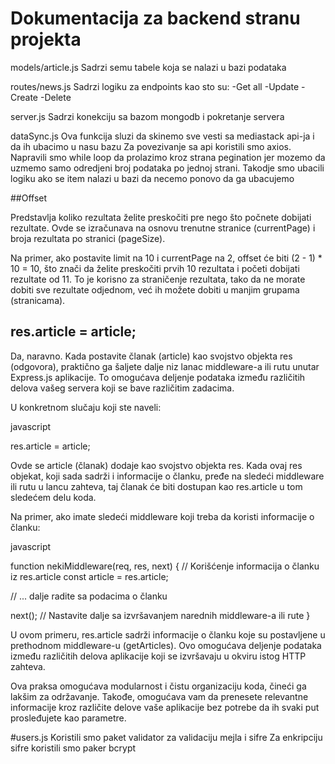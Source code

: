# Dokumentacija za backend stranu projekta

models/article.js
Sadrzi semu tabele koja se nalazi u bazi podataka

routes/news.js
Sadrzi logiku za endpoints kao sto su:
-Get all
-Update
-Create
-Delete

server.js
Sadrzi konekciju sa bazom mongodb i pokretanje servera

dataSync.js
Ova funkcija sluzi da skinemo sve vesti sa mediastack api-ja i da ih ubacimo u nasu bazu
Za povezivanje sa api koristili smo axios. Napravili smo while loop da prolazimo kroz strana pegination jer mozemo da uzmemo samo odredjeni broj podataka po jednoj strani. Takodje smo ubacili logiku ako se item nalazi u bazi da necemo ponovo da ga ubacujemo

##Offset

Predstavlja koliko rezultata želite preskočiti pre nego što počnete dobijati rezultate. Ovde se izračunava na osnovu trenutne stranice (currentPage) i broja rezultata po stranici (pageSize).

Na primer, ako postavite limit na 10 i currentPage na 2, offset će biti (2 - 1) \* 10 = 10, što znači da želite preskočiti prvih 10 rezultata i početi dobijati rezultate od 11. To je korisno za straničenje rezultata, tako da ne morate dobiti sve rezultate odjednom, već ih možete dobiti u manjim grupama (stranicama).

## res.article = article;

Da, naravno. Kada postavite članak (article) kao svojstvo objekta res (odgovora), praktično ga šaljete dalje niz lanac middleware-a ili rutu unutar Express.js aplikacije. To omogućava deljenje podataka između različitih delova vašeg servera koji se bave različitim zadacima.

U konkretnom slučaju koji ste naveli:

javascript

res.article = article;

Ovde se article (članak) dodaje kao svojstvo objekta res. Kada ovaj res objekat, koji sada sadrži i informacije o članku, pređe na sledeći middleware ili rutu u lancu zahteva, taj članak će biti dostupan kao res.article u tom sledećem delu koda.

Na primer, ako imate sledeći middleware koji treba da koristi informacije o članku:

javascript

function nekiMiddleware(req, res, next) {
// Korišćenje informacija o članku iz res.article
const article = res.article;

// ... dalje radite sa podacima o članku

next(); // Nastavite dalje sa izvršavanjem narednih middleware-a ili rute
}

U ovom primeru, res.article sadrži informacije o članku koje su postavljene u prethodnom middleware-u (getArticles). Ovo omogućava deljenje podataka između različitih delova aplikacije koji se izvršavaju u okviru istog HTTP zahteva.

Ova praksa omogućava modularnost i čistu organizaciju koda, čineći ga lakšim za održavanje. Takođe, omogućava vam da prenesete relevantne informacije kroz različite delove vaše aplikacije bez potrebe da ih svaki put prosleđujete kao parametre.

#users.js
Koristili smo paket validator za validaciju mejla i sifre
Za enkripciju sifre koristili smo paker bcrypt
